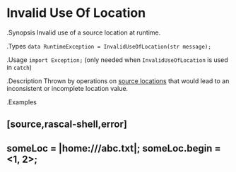 # Invalid Use Of Location

.Synopsis
Invalid use of a source location at runtime.

.Types
`data RuntimeException = InvalidUseOfLocation(str message);`
       
.Usage
`import Exception;` (only needed when `InvalidUseOfLocation` is used in `catch`)

.Description
Thrown by operations on [source locations]((Rascal:Values-Location)) that would 
lead to an inconsistent or incomplete location value.

.Examples

[source,rascal-shell,error]
----
someLoc = |home:///abc.txt|;
someLoc.begin = <1, 2>;
----
